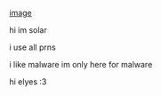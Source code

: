 [image](https://github.com/xohotline/xohotline/assets/124461082/444cfdc4-2505-4710-ab22-f5ebbfcf1842)

hi im solar

i use all prns

i like malware im only here for malware

hi elyes :3
